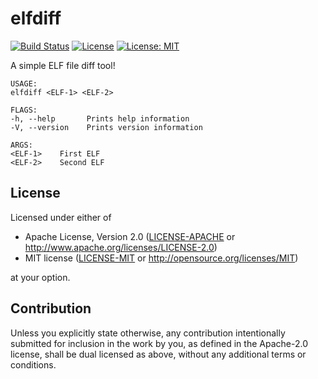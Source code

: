 # elfdiff
[![Build Status](https://travis-ci.com/mvertescher/elfdiff.svg?branch=master)](https://travis-ci.com/mvertescher/elfdiff)
[![License](https://img.shields.io/badge/License-Apache%202.0-blue.svg)](https://opensource.org/licenses/Apache-2.0)
[![License: MIT](https://img.shields.io/badge/License-MIT-yellow.svg)](https://opensource.org/licenses/MIT)

A simple ELF file diff tool!

```
USAGE:
elfdiff <ELF-1> <ELF-2>

FLAGS:
-h, --help       Prints help information
-V, --version    Prints version information

ARGS:
<ELF-1>    First ELF
<ELF-2>    Second ELF
```

## License

Licensed under either of

 * Apache License, Version 2.0
   ([LICENSE-APACHE](LICENSE-APACHE) or http://www.apache.org/licenses/LICENSE-2.0)
 * MIT license
   ([LICENSE-MIT](LICENSE-MIT) or http://opensource.org/licenses/MIT)

at your option.

## Contribution

Unless you explicitly state otherwise, any contribution intentionally submitted
for inclusion in the work by you, as defined in the Apache-2.0 license, shall be
dual licensed as above, without any additional terms or conditions.
